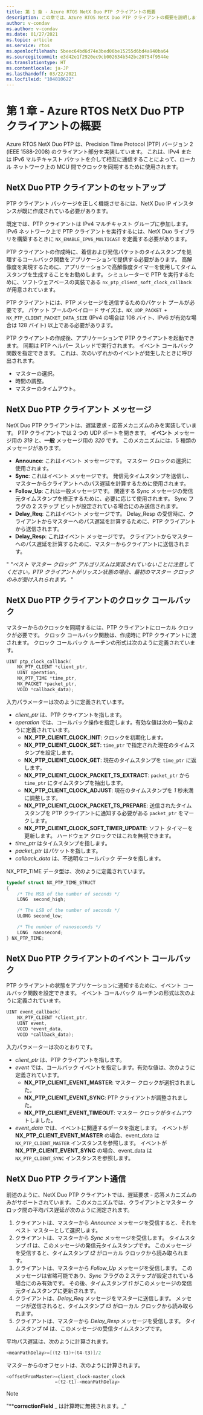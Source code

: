 ```yaml
---
title: 第 1 章 - Azure RTOS NetX Duo PTP クライアントの概要
description: この章では、Azure RTOS NetX Duo PTP クライアントの概要を説明します。
author: v-condav
ms.author: v-condav
ms.date: 01/27/2021
ms.topic: article
ms.service: rtos
ms.openlocfilehash: 5beec64bd6d74e3bed06be15255d6bd4a940ba64
ms.sourcegitcommit: e3d42e1f2920ec9cb002634b542bc20754f9544e
ms.translationtype: HT
ms.contentlocale: ja-JP
ms.lasthandoff: 03/22/2021
ms.locfileid: "104810622"
---
```

# <a name="chapter-1---introduction-to-azure-rtos-netx-duo-ptp-client"></a>第 1 章 - Azure RTOS NetX Duo PTP クライアントの概要

Azure RTOS NetX Duo PTP は、Precision Time Protocol (PTP) バージョン 2 (IEEE 1588-2008) のクライアント部分を実装しています。 これは、IPv4 または IPv6 マルチキャスト パケットを介して相互に通信することによって、ローカル ネットワーク上の MCU 間でクロックを同期するために使用されます。

## <a name="netx-duo-ptp-client-setup"></a>NetX Duo PTP クライアントのセットアップ

PTP クライアント パッケージを正しく機能させるには、NetX Duo IP インスタンスが既に作成されている必要があります。

既定では、PTP クライアントは IPv4 マルチキャスト グループに参加します。 IPv6 ネットワーク上で PTP クライアントを実行するには、NetX Duo ライブラリを構築するときに `NX_ENABLE_IPV6_MULTICAST` を定義する必要があります。

PTP クライアントの作成時に、着信および発信パケットのタイムスタンプを処理するコールバック関数をアプリケーションで提供する必要があります。 高解像度を実現するために、アプリケーションで高解像度タイマーを使用してタイムスタンプを生成することをお勧めします。 シミュレーターで PTP を実行するために、ソフトウェアベースの実装である `nx_ptp_client_soft_clock_callback` が用意されています。

PTP クライアントには、PTP メッセージを送信するためのパケット プールが必要です。 パケット プールのペイロード サイズは、`NX_UDP_PACKET + NX_PTP_CLIENT_PACKET_DATA_SIZE` (IPv4 の場合は 108 バイト、IPv6 が有効な場合は 128 バイト) 以上である必要があります。

PTP クライアントの作成後、アプリケーションで PTP クライアントを起動できます。 同期は PTP ヘルパー スレッドで実行されます。 イベント コールバック関数を指定できます。 これは、次のいずれかのイベントが発生したときに呼び出されます。
* マスターの選択。 
* 時間の調整。
* マスターのタイムアウト。

## <a name="netx-duo-ptp-client-messages"></a>NetX Duo PTP クライアント メッセージ

NetX Duo PTP クライアントは、遅延要求 - 応答メカニズムのみを実装しています。 PTP クライアントでは 2 つの UDP ポートを開きます。 **イベント** メッセージ用の *319* と、**一般** メッセージ用の *320* です。 このメカニズムには、5 種類のメッセージがあります。

* **Announce**: これはイベント メッセージです。 マスター クロックの選択に使用されます。
* **Sync**: これはイベント メッセージです。 発信元タイムスタンプを送信し、マスターからクライアントへのパス遅延を計算するために使用されます。
* **Follow_Up**: これは一般メッセージです。 関連する Sync メッセージの発信元タイムスタンプを修正するために、必要に応じて使用されます。 Sync フラグの 2 ステップ ビットが設定されている場合にのみ送信されます。
* **Delay_Req**: これはイベント メッセージです。 Delay_Resp の受信時に、クライアントからマスターへのパス遅延を計算するために、PTP クライアントから送信されます。
* **Delay_Resp**: これはイベント メッセージです。 クライアントからマスターへのパス遅延を計算するために、マスターからクライアントに送信されます。

" *"ベスト マスター クロック" アルゴリズムは実装されていないことに注意してください。PTP クライアントがリッスン状態の場合、最初のマスター クロックのみが受け入れられます。* "

## <a name="netx-duo-ptp-client-clock-callback"></a>NetX Duo PTP クライアントのクロック コールバック
マスターからのクロックを同期するには、PTP クライアントにローカル クロックが必要です。 クロック コールバック関数は、作成時に PTP クライアントに渡されます。 クロック コールバック ルーチンの形式は次のように定義されています。
```C
UINT ptp_clock_callback(
    NX_PTP_CLIENT *client_ptr, 
    UINT operation,
    NX_PTP_TIME *time_ptr, 
    NX_PACKET *packet_ptr,
    VOID *callback_data);
```
入力パラメーターは次のように定義されています。
* *client_ptr* は、PTP クライアントを指します。
* *operation* では、コールバック操作を指定します。有効な値は次の一覧のように定義されています。
  * **NX_PTP_CLIENT_CLOCK_INIT**: クロックを初期化します。
  * **NX_PTP_CLIENT_CLOCK_SET**: `time_ptr` で指定された現在のタイムスタンプを設定します。
  * **NX_PTP_CLIENT_CLOCK_GET**: 現在のタイムスタンプを `time_ptr` に返します。
  * **NX_PTP_CLIENT_CLOCK_PACKET_TS_EXTRACT**: `packet_ptr` から `time_ptr` にタイムスタンプを抽出します。
  * **NX_PTP_CLIENT_CLOCK_ADJUST**: 現在のタイムスタンプを *1* 秒未満に調整します。
  * **NX_PTP_CLIENT_CLOCK_PACKET_TS_PREPARE**: 送信されたタイムスタンプを PTP クライアントに通知する必要がある `packet_ptr` をマークします。
  * **NX_PTP_CLIENT_CLOCK_SOFT_TIMER_UPDATE**: ソフト タイマーを更新します。 ハードウェア クロックではこれを無視できます。
* *time_ptr* はタイムスタンプを指します。
* *packet_ptr* はパケットを指します。
* *callback_data* は、不透明なコールバック データを指します。

NX_PTP_TIME データ型は、次のように定義されています。
```C
typedef struct NX_PTP_TIME_STRUCT
{
    /* The MSB of the number of seconds */
    LONG  second_high;

    /* The LSB of the number of seconds */
    ULONG second_low;

    /* The number of nanoseconds */
    LONG  nanosecond;
} NX_PTP_TIME;
```

## <a name="netx-duo-ptp-client-event-callback"></a>NetX Duo PTP クライアントのイベント コールバック
PTP クライアントの状態をアプリケーションに通知するために、イベント コールバック関数を設定できます。 イベント コールバック ルーチンの形式は次のように定義されています。
```C
UINT event_callback(
    NX_PTP_CLIENT *client_ptr, 
    UINT event, 
    VOID *event_data, 
    VOID *callback_data);
```
入力パラメーターは次のとおりです。
* *client_ptr* は、PTP クライアントを指します。
* *event* では、コールバック イベントを指定します。有効な値は、次のように定義されています。
  * **NX_PTP_CLIENT_EVENT_MASTER**: マスター クロックが選択されました。
  * **NX_PTP_CLIENT_EVENT_SYNC**: PTP クライアントが調整されました。
  * **NX_PTP_CLIENT_EVENT_TIMEOUT**: マスター クロックがタイムアウトしました。
* *event_data* では、イベントに関連するデータを指定します。 イベントが **NX_PTP_CLIENT_EVENT_MASTER** の場合、event_data は `NX_PTP_CLIENT_MASTER` インスタンスを参照します。 イベントが **NX_PTP_CLIENT_EVENT_SYNC** の場合、event_data は `NX_PTP_CLIENT_SYNC` インスタンスを参照します。

## <a name="netx-duo-ptp-client-communication"></a>NetX Duo PTP クライアント通信
前述のように、NetX Duo PTP クライアントでは、遅延要求 - 応答メカニズムのみがサポートされています。 このメカニズムでは、クライアントとマスター クロック間の平均パス遅延が次のように測定されます。
1. クライアントは、マスターから *Announce* メッセージを受信すると、それをベスト マスターとして選択します。
1. クライアントは、マスターから *Sync* メッセージを受信します。 タイムスタンプ *t1* は、このメッセージの発信元タイムスタンプです。 このメッセージを受信すると、タイムスタンプ *t2* がローカル クロックから読み取られます。
1. クライアントは、マスターから *Follow_Up* メッセージを受信します。 このメッセージは省略可能であり、*Sync* フラグの 2 ステップが設定されている場合にのみ有効です。 その後、タイムスタンプ *t1* がこのメッセージの発信元タイムスタンプに更新されます。
1. クライアントは、*Delay_Req* メッセージをマスターに送信します。 メッセージが送信されると、タイムスタンプ *t3* がローカル クロックから読み取られます。
1. クライアントは、マスターから *Delay_Resp* メッセージを受信します。 タイムスタンプ *t4* は、このメッセージの受信タイムスタンプです。

平均パス遅延は、次のように計算されます。
```C
<meanPathDelay>=[(t2-t1)+(t4-t3)]/2
```
マスターからのオフセットは、次のように計算されます。
```C
<offsetFromMaster>=client_clock-master_clock
                  =(t2-t1)-<meanPathDelay>
```

> [!NOTE]
> "****correctionField** _ は計算時に無視されます。_"